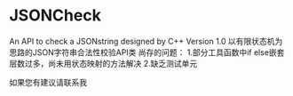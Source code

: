 # JSONCheck
An API to check a JSONstring designed by C++
Version 1.0
以有限状态机为思路的JSON字符串合法性校验API类
尚存的问题：
1.部分工具函数中if else嵌套层数过多，尚未用状态映射的方法解决
2.缺乏测试单元

如果您有建议请联系我
